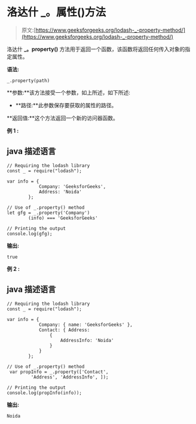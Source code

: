 # 洛达什 _。属性()方法

> 原文:[https://www.geeksforgeeks.org/lodash-_-property-method/](https://www.geeksforgeeks.org/lodash-_-property-method/)

洛达什 **_。property()** 方法用于返回一个函数，该函数将返回任何传入对象的指定属性。

**语法:**

```
_.property(path)

```

**参数:**该方法接受一个参数，如上所述，如下所述:

*   **路径:**此参数保存要获取的属性的路径。

**返回值:**这个方法返回一个新的访问器函数。

**例 1 :**

## java 描述语言

```
// Requiring the lodash library  
const _ = require("lodash");            

var info = { 
            Company: 'GeeksforGeeks', 
            Address: 'Noida'
        }; 

// Use of _.property() method         
let gfg = _.property('Company')
        (info) === 'GeeksforGeeks' 

// Printing the output  
console.log(gfg);
```

**输出:**

```
true

```

**例 2 :**

## java 描述语言

```
// Requiring the lodash library  
const _ = require("lodash");            

var info = { 
            Company: { name: 'GeeksforGeeks' }, 
            Contact: { Address:  
                {  
                    AddressInfo: 'Noida'  
                }  
            } 
        }; 

// Use of _.property() method  
 var propInfo = _.property(['Contact', 
         'Address', 'AddressInfo', ]); 

// Printing the output  
console.log(propInfo(info));
```

**输出:**

```
Noida

```